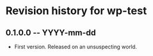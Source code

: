 # Revision history for wp-test

## 0.1.0.0  -- YYYY-mm-dd

* First version. Released on an unsuspecting world.
